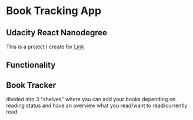 # Book Tracking App
## Udacity React Nanodegree

This is a project I create for  [Link](https://www.udacity.com/course/react-nanodegree--nd019)

## Functionality

Book Tracker
---
divided into 3 "shelves" where you can add your books depending on reading status
and have an overview what you read/want to read/currently read